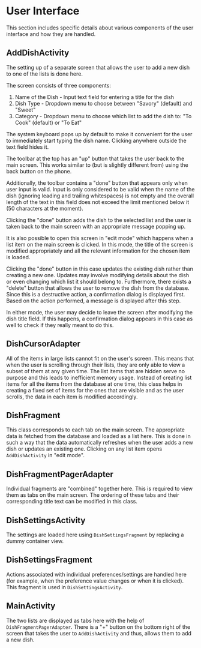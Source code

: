 # User Interface

This section includes specific details about various components of the user interface and how they are handled.

## AddDishActivity

The setting up of a separate screen that allows the user to add a new dish to one of the lists is done here.

The screen consists of three components:

1. Name of the Dish - Input text field for entering a title for the dish
2. Dish Type - Dropdown menu to choose between "Savory" (default) and "Sweet"
3. Category - Dropdown menu to choose which list to add the dish to: "To Cook" (default) or "To Eat"

The system keyboard pops up by default to make it convenient for the user to immediately start typing the dish name. Clicking anywhere outside the text field hides it.

The toolbar at the top has an "up" button that takes the user back to the main screen. This works similar to (but is slightly different from) using the back button on the phone.

Additionally, the toolbar contains a "done" button that appears only when user input is valid. Input is only considered to be valid when the name of the dish (ignoring leading and trailing whitespaces) is not empty and the overall length of the text in this field does not exceed the limit mentioned below it (50 characters at the moment).

Clicking the "done" button adds the dish to the selected list and the user is taken back to the main screen with an appropriate message popping up.

It is also possible to open this screen in "edit mode" which happens when a list item on the main screen is clicked. In this mode, the title of the screen is modified appropriately and all the relevant information for the chosen item is loaded.

Clicking the "done" button in this case updates the existing dish rather than creating a new one. Updates may involve modifying details about the dish or even changing which list it should belong to. Furthermore, there exists a "delete" button that allows the user to remove the dish from the database. Since this is a destructive action, a confirmation dialog is displayed first. Based on the action performed, a message is displayed after this step.

In either mode, the user may decide to leave the screen after modifying the dish title field. If this happens, a confirmation dialog appears in this case as well to check if they really meant to do this.

## DishCursorAdapter

All of the items in large lists cannot fit on the user's screen. This means that when the user is scrolling through their lists, they are only able to view a subset of them at any given time. The list items that are hidden serve no purpose and this leads to inefficient memory usage. Instead of creating list items for all the items from the database at one time, this class helps in creating a fixed set of items for the ones that are visible and as the user scrolls, the data in each item is modified accordingly.

## DishFragment

This class corresponds to each tab on the main screen. The appropriate data is fetched from the database and loaded as a list here. This is done in such a way that the data automatically refreshes when the user adds a new dish or updates an existing one. Clicking on any list item opens `AddDishActivity` in "edit mode".

## DishFragmentPagerAdapter

Individual fragments are "combined" together here. This is required to view them as tabs on the main screen. The ordering of these tabs and their corresponding title text can be modified in this class.

## DishSettingsActivity

The settings are loaded here using `DishSettingsFragment` by replacing a dummy container view.

## DishSettingsFragment

Actions associated with individual preferences/settings are handled here (for example, when the preference value changes or when it is clicked).  This fragment is used in `DishSettingsActivity`.

## MainActivity

The two lists are displayed as tabs here with the help of `DishFragmentPagerAdapter`. There is a "+" button on the bottom right of the screen that takes the user to `AddDishActivity` and thus, allows them to add a new dish.